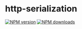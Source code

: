 # http-serialization

[![NPM version](https://img.shields.io/npm/v/@aws-sdk/http-serialization.svg)](https://www.npmjs.com/package/@aws-sdk/http-serialization)
[![NPM downloads](https://img.shields.io/npm/dm/@aws-sdk/http-serialization.svg)](https://www.npmjs.com/package/@aws-sdk/http-serialization)
